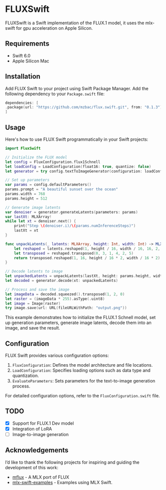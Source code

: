 # FLUXSwift

FLUXSwift is a Swift implementation of the FLUX.1 model, it uses the mlx-swift for gpu acceleration on Apple Silicon.

## Requirements

- Swift 6.0
- Apple Silicon Mac

## Installation

Add FLUX Swift to your project using Swift Package Manager. Add the following dependency to your `Package.swift` file:

```swift
dependencies: [
.package(url: "https://github.com/mzbac/flux.swift.git", from: "0.1.3")
]
```


## Usage

Here's how to use FLUX Swift programmatically in your Swift projects:

```swift
import FluxSwift

// Initialize the FLUX model
let config = FluxConfiguration.flux1Schnell
let loadConfig = LoadConfiguration(float16: true, quantize: false)
let generator = try config.textToImageGenerator(configuration: loadConfig)

// Set up parameters
var params = config.defaultParameters()
params.prompt = "A beautiful sunset over the ocean"
params.width = 768
params.height = 512

// Generate image latents
var denoiser = generator.generateLatents(parameters: params)
var lastXt: MLXArray!
while let xt = denoiser.next() {
    print("Step \(denoiser.i)/\(params.numInferenceSteps)")
    lastXt = xt
}

func unpackLatents(_ latents: MLXArray, height: Int, width: Int) -> MLXArray {
    let reshaped = latents.reshaped(1, height / 16, width / 16, 16, 2, 2)
    let transposed = reshaped.transposed(0, 3, 1, 4, 2, 5)
    return transposed.reshaped(1, 16, height / 16 * 2, width / 16 * 2)
}

// Decode latents to image
let unpackedLatents = unpackLatents(lastXt, height: params.height, width: params.width)
let decoded = generator.decode(xt: unpackedLatents)

// Process and save the image
let imageData = decoded.squeezed().transposed(1, 2, 0)
let raster = (imageData * 255).asType(.uint8)
let image = Image(raster)
try image.save(url: URL(fileURLWithPath: "output.png"))
```
This example demonstrates how to initialize the FLUX.1 Schnell model, set up generation parameters, generate image latents, decode them into an image, and save the result.

## Configuration

FLUX Swift provides various configuration options:

1. `FluxConfiguration`: Defines the model architecture and file locations.
2. `LoadConfiguration`: Specifies loading options such as data type and quantization.
3. `EvaluateParameters`: Sets parameters for the text-to-image generation process.

For detailed configuration options, refer to the `FluxConfiguration.swift` file.

## TODO

- [x] Support for FLUX.1 Dev model
- [x] Integration of LoRA
- [ ] Image-to-image generation

## Acknowledgements

I’d like to thank the following projects for inspiring and guiding the development of this work:

- [mflux](https://github.com/filipstrand/mflux) - A MLX port of FLUX
- [mlx-swift-examples](https://github.com/ml-explore/mlx-swift-examples) - Examples using MLX Swift.
